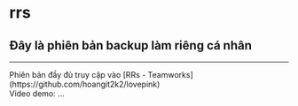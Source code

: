 # rrs
<h2>Đây là phiên bản backup làm riêng cá nhân</h2>
<hr/>
Phiên bản đầy đủ truy cập vào [RRs - Teamworks](https://github.com/hoangit2k2/lovepink)
<br/>
Video demo: ...
